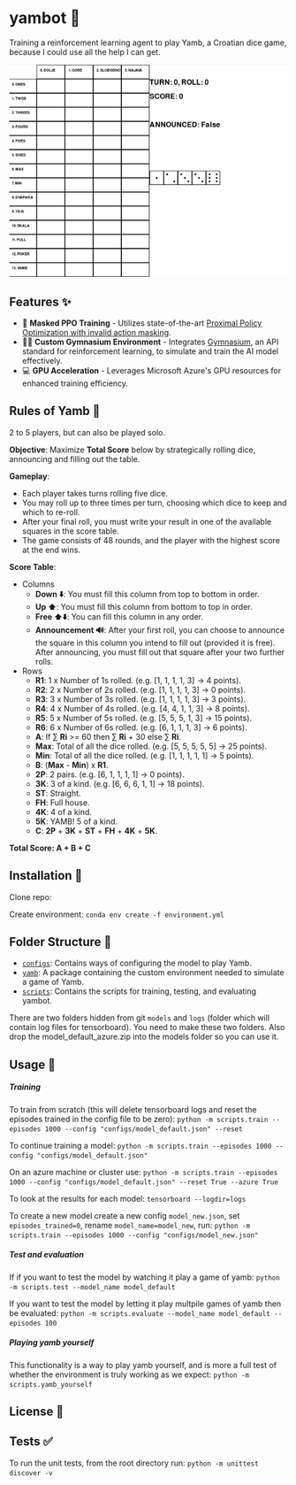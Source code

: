# yambot 🎲
Training a reinforcement learning agent to play Yamb, a Croatian dice game, because I could use all the help I can get.

![GIF](media/demo3.gif)


## Features ✨
- 🎲 **Masked PPO Training** - Utilizes state-of-the-art [Proximal Policy Optimization with invalid action masking](https://arxiv.org/abs/2006.14171).
- 🏋️‍♂️ **Custom Gymnasium Environment** - Integrates [Gymnasium](https://gymnasium.farama.org/), an API standard for reinforcement learning, to simulate and train the AI model effectively.
- 💻 **GPU Acceleration** - Leverages Microsoft Azure's GPU resources for enhanced training efficiency.

## Rules of Yamb 📜
2 to 5 players, but can also be played solo.

**Objective**: Maximize **Total Score** below by strategically rolling dice, announcing and filling out the table.

**Gameplay**:
- Each player takes turns rolling five dice.
- You may roll up to three times per turn, choosing which dice to keep and which to re-roll.
- After your final roll, you must write your result in one of the available squares in the score table.
- The game consists of 48 rounds, and the player with the highest score at the end wins.

**Score Table**:
- Columns
  - **Down ⬇️**: You must fill this column from top to bottom in order.
  - **Up ⬆️**: You must fill this column from bottom to top in order.
  - **Free ⬆️⬇️**: You can fill this column in any order.
  - **Announcement 🔊**: After your first roll, you can choose to announce the square in this column you intend to fill out (provided it is free). After announcing, you must fill out that square after your two further rolls.
- Rows
  - **R1**: 1 x Number of 1s rolled. (e.g. \[1, 1, 1, 1, 3\] → 4 points).
  - **R2**: 2 x Number of 2s rolled. (e.g. \[1, 1, 1, 1, 3\] → 0 points).
  - **R3**: 3 x Number of 3s rolled. (e.g. \[1, 1, 1, 1, 3\] → 3 points).
  - **R4**: 4 x Number of 4s rolled. (e.g. \[4, 4, 1, 1, 3\] → 8 points).
  - **R5**: 5 x Number of 5s rolled. (e.g. \[5, 5, 5, 1, 3\] → 15 points).
  - **R6**: 6 x Number of 6s rolled. (e.g. \[6, 1, 1, 1, 3\] → 6 points).
  - **A**: If ∑ **Ri** >= 60 then ∑ **Ri** + 30 else ∑ **Ri**.
  - **Max**: Total of all the dice rolled. (e.g. \[5, 5, 5, 5, 5\] → 25 points).
  - **Min**: Total of all the dice rolled. (e.g. \[1, 1, 1, 1, 1\] → 5 points).
  - **B**: (**Max** - **Min**) x **R1**.
  - **2P**: 2 pairs. (e.g. \[6, 1, 1, 1, 1\] → 0 points).
  - **3K**: 3 of a kind. (e.g. \[6, 6, 6, 1, 1\] → 18 points).
  - **ST**: Straight.
  - **FH**: Full house.
  - **4K**: 4 of a kind.
  - **5K**: YAMB! 5 of a kind.
  - **C**: **2P** + **3K** + **ST** + **FH** + **4K** + **5K**.

**Total Score: A + B + C**

## Installation 🔧
Clone repo:

Create environment:
`conda env create -f environment.yml`


## Folder Structure 📂
- [`configs`](configs): Contains ways of configuring the model to play Yamb.
- [`yamb`](yamb): A package containing the custom environment needed to simulate a game of Yamb.
- [`scripts`](scripts): Contains the scripts for training, testing, and evaluating yambot.

There are two folders hidden from git `models` and `logs` (folder which will contain log files for tensorboard).
You need to make these two folders.
Also drop the model_default_azure.zip into the models folder so you can use it.

## Usage 🚀
##### Training
To train from scratch (this will delete tensorboard logs and reset the episodes trained in the config file to be zero):
`python -m scripts.train --episodes 1000 --config "configs/model_default.json" --reset`

To continue training a model:
`python -m scripts.train --episodes 1000 --config "configs/model_default.json"`

On an azure machine or cluster use:
`python -m scripts.train --episodes 1000 --config "configs/model_default.json" --reset True --azure True`

To look at the results for each model:
`tensorboard --logdir=logs`

To create a new model create a new config `model_new.json`, set `episodes_trained=0`, rename `model_name=model_new`, run:
`python -m scripts.train --episodes 1000 --config "configs/model_new.json"`

##### Test and evaluation
If if you want to test the model by watching it play a game of yamb:
`python -m scripts.test --model_name model_default`

If you want to test the model by letting it play multpile games of yamb then be evaluated:
`python -m scripts.evaluate --model_name model_default --episodes 100`

##### Playing yamb yourself
This functionality is a way to play yamb yourself, and is more a full test of whether the environment is truly working as we expect:
`python -m scripts.yamb_yourself`

## License 📄

## Tests ✅
To run the unit tests, from the root directory run:
`python -m unittest discover -v`


